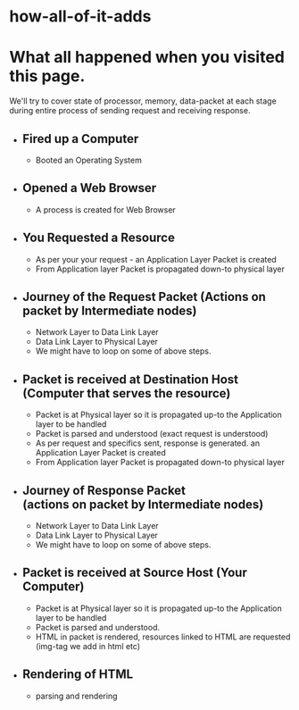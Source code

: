 # how-all-of-it-adds

# What all happened when you visited this page.

We'll try to cover state of processor, memory, data-packet at each stage during entire process of sending request and receiving response.

 - Fired up a Computer
	 - 
	 - Booted an Operating System
	 
 - Opened a Web Browser
	 - 
	 - A process is created for Web Browser
	
 - You Requested a Resource
	 - 
	 - As per your your request - an Application Layer Packet is created
	 - From Application layer Packet is propagated down-to physical layer
	 
 
 - Journey of the Request Packet 
(Actions on packet by Intermediate nodes)
	 - 
	 - Network Layer to Data Link Layer
	 - Data Link Layer to Physical Layer
	 - We might have to loop on some of above steps.
	 
 - Packet is received at Destination Host (Computer that serves the resource)
	 - 
	 - Packet is at Physical layer so it is propagated up-to the Application layer to be handled
	 - Packet is parsed and understood (exact request is understood)
	 - As per request and specifics sent, response is generated. an Application Layer Packet is created
	 - From Application layer Packet is propagated down-to physical layer
	 
- Journey of Response Packet   
(actions on packet by Intermediate nodes)
	- 
	- Network Layer to Data Link Layer
	- Data Link Layer to Physical Layer
	- We might have to loop on some of above steps.
	
- Packet is received at Source Host (Your Computer)
	- 
	- Packet is at Physical layer so it is propagated up-to the Application layer to be handled
	 - Packet is parsed and understood.
	 - HTML in packet is rendered, resources linked to HTML are requested (img-tag we add in html etc)
	 
 - Rendering of HTML
	 - 
	 - parsing and rendering

